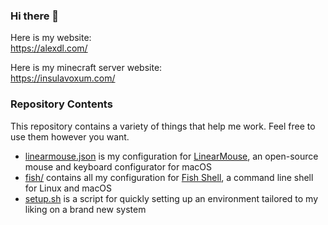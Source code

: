 ### Hi there 👋

Here is my website: \
https://alexdl.com/

Here is my minecraft server website: \
https://insulavoxum.com/

### Repository Contents
This repository contains a variety of things that help me work.
Feel free to use them however you want.

- [linearmouse.json](linearmouse.json) is my configuration for [LinearMouse](https://linearmouse.app/), an open-source mouse and keyboard configurator for macOS
- [fish/](fish/) contains all my configuration for [Fish Shell](https://fishshell.com/), a command line shell for Linux and macOS
- [setup.sh](setup.sh) is a script for quickly setting up an environment tailored to my liking on a brand new system
